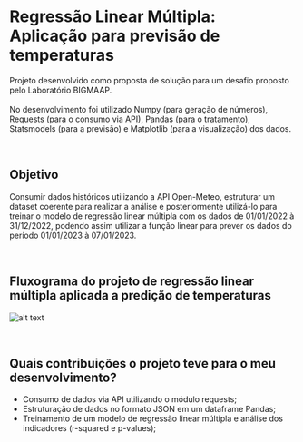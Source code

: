 # Regressão Linear Múltipla: Aplicação para previsão de temperaturas
Projeto desenvolvido como proposta de solução para um desafio proposto pelo Laboratório BIGMAAP.
</br></br>
No desenvolvimento foi utilizado Numpy (para geração de números), Requests (para o consumo via API), Pandas (para o tratamento), Statsmodels (para a previsão) e Matplotlib (para a visualização) dos dados.

</br>

## Objetivo
Consumir dados históricos utilizando a API Open-Meteo, estruturar um dataset coerente para realizar a análise e posteriormente utilizá-lo para treinar o modelo de regressão linear múltipla com os dados de 01/01/2022 à 31/12/2022, podendo assim utilizar a função linear para prever os dados do período 01/01/2023 à 07/01/2023. 

</br>

## Fluxograma do projeto de regressão linear múltipla aplicada a predição de temperaturas
![alt text](https://github.com/leonardosantosrocha/temperature-prediction-with-multiple-linear-regression/blob/main/project-fluxogram.png)

</br>

## Quais contribuições o projeto teve para o meu desenvolvimento?
- Consumo de dados via API utilizando o módulo requests;
- Estruturação de dados no formato JSON em um dataframe Pandas;
- Treinamento de um modelo de regressão linear múltipla e análise dos indicadores (r-squared e p-values);

</br>
